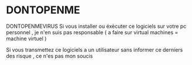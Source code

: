 # DONTOPENME
DONTOPENMEVIRUS
Si vous installer ou éxècuter ce logiciels sur votre pc personnel , je n'en suis pas responsable ( a faire sur virtual machines = machine virtuel )


Si vous transmettez ce logiciels a un utilisateur sans informer ce derniers des risque , ce n'es pas mon soucis
